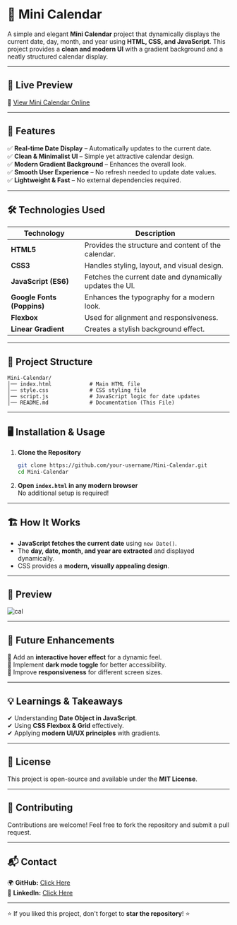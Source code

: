 # 📅 Mini Calendar

A simple and elegant **Mini Calendar** project that dynamically displays the current date, day, month, and year using **HTML, CSS, and JavaScript**. This project provides a **clean and modern UI** with a gradient background and a neatly structured calendar display.

---

## 🚀 Live Preview

🔗 [View Mini Calendar Online](https://mini-calender-navy.vercel.app/) 

---

## 🎯 Features

✅ **Real-time Date Display** – Automatically updates to the current date.  
✅ **Clean & Minimalist UI** – Simple yet attractive calendar design.  
✅ **Modern Gradient Background** – Enhances the overall look.  
✅ **Smooth User Experience** – No refresh needed to update date values.  
✅ **Lightweight & Fast** – No external dependencies required.  

---

## 🛠️ Technologies Used

| Technology | Description |
|------------|------------|
| **HTML5** | Provides the structure and content of the calendar. |
| **CSS3** | Handles styling, layout, and visual design. |
| **JavaScript (ES6)** | Fetches the current date and dynamically updates the UI. |
| **Google Fonts (Poppins)** | Enhances the typography for a modern look. |
| **Flexbox** | Used for alignment and responsiveness. |
| **Linear Gradient** | Creates a stylish background effect. |

---

## 📂 Project Structure

```
Mini-Calendar/
│── index.html            # Main HTML file
│── style.css             # CSS styling file
│── script.js             # JavaScript logic for date updates
│── README.md             # Documentation (This File)
```

---

## 🖥️ Installation & Usage

1. **Clone the Repository**
   ```bash
   git clone https://github.com/your-username/Mini-Calendar.git
   cd Mini-Calendar
   ```
2. **Open `index.html` in any modern browser**  
   No additional setup is required!

---

## 🏗️ How It Works

- **JavaScript fetches the current date** using `new Date()`.  
- The **day, date, month, and year are extracted** and displayed dynamically.  
- CSS provides a **modern, visually appealing design**.  

---

## 📸 Preview

![cal](https://github.com/user-attachments/assets/1a3e02d6-91f9-4b78-9377-aaa4120053e4)


---

## 📌 Future Enhancements

🔹 Add an **interactive hover effect** for a dynamic feel.  
🔹 Implement **dark mode toggle** for better accessibility.  
🔹 Improve **responsiveness** for different screen sizes.  

---

## 💡 Learnings & Takeaways

✔ Understanding **Date Object in JavaScript**.  
✔ Using **CSS Flexbox & Grid** effectively.  
✔ Applying **modern UI/UX principles** with gradients.  

---

## 📝 License

This project is open-source and available under the **MIT License**.  

---

## 🤝 Contributing

Contributions are welcome! Feel free to fork the repository and submit a pull request.

---

## 📬 Contact
 
🌍 **GitHub:** [Click Here](https://github.com/PranavThorat1432)  
💼 **LinkedIn:** [Click Here](https://linkedin.com/in/curiouspranavthorat/)  

---

⭐ If you liked this project, don't forget to **star the repository**! ⭐  

